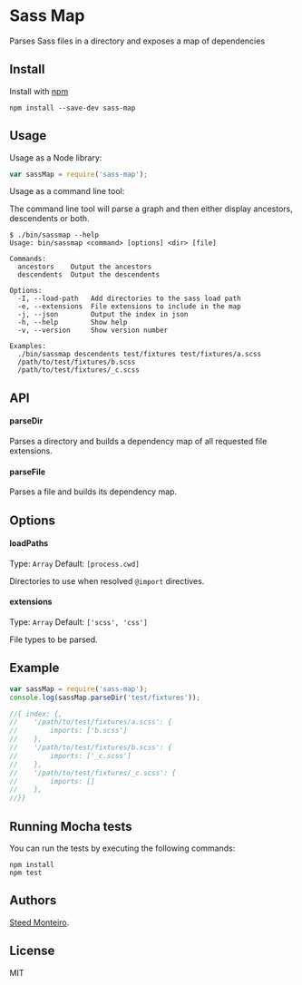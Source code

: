 # Sass Map

Parses Sass files in a directory and exposes a map of dependencies

## Install

Install with [npm](https://npmjs.org/package/sass-map)

```
npm install --save-dev sass-map
```

## Usage

Usage as a Node library:

```js
var sassMap = require('sass-map');
```

Usage as a command line tool:

The command line tool will parse a graph and then either display ancestors, descendents or both.

```
$ ./bin/sassmap --help
Usage: bin/sassmap <command> [options] <dir> [file]

Commands:
  ancestors    Output the ancestors
  descendents  Output the descendents

Options:
  -I, --load-path   Add directories to the sass load path
  -e, --extensions  File extensions to include in the map
  -j, --json        Output the index in json
  -h, --help        Show help
  -v, --version     Show version number

Examples:
  ./bin/sassmap descendents test/fixtures test/fixtures/a.scss
  /path/to/test/fixtures/b.scss
  /path/to/test/fixtures/_c.scss
```

## API

#### parseDir

Parses a directory and builds a dependency map of all requested file extensions.

#### parseFile

Parses a file and builds its dependency map.

## Options

#### loadPaths

Type: `Array`
Default: `[process.cwd]`

Directories to use when resolved `@import` directives.

#### extensions

Type: `Array`
Default: `['scss', 'css']`

File types to be parsed.

## Example

```js
var sassMap = require('sass-map');
console.log(sassMap.parseDir('test/fixtures'));

//{ index: {,
//    '/path/to/test/fixtures/a.scss': {
//        imports: ['b.scss']
//    },
//    '/path/to/test/fixtures/b.scss': {
//        imports: ['_c.scss']
//    },
//    '/path/to/test/fixtures/_c.scss': {
//        imports: []
//    },
//}}
```

## Running Mocha tests

You can run the tests by executing the following commands:

```
npm install
npm test
```

## Authors

[Steed Monteiro](http://twitter.com/SteedMonteiro).

## License

MIT
